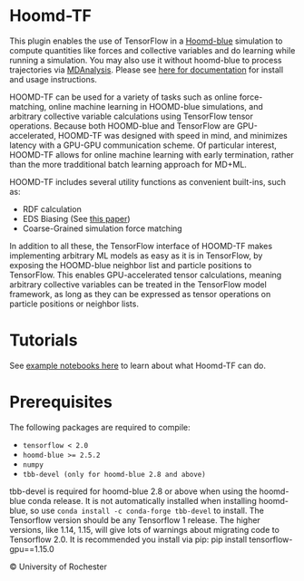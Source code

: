 # Hoomd-TF

This plugin enables the use of TensorFlow in a [Hoomd-blue](http://glotzerlab.engin.umich.edu/hoomd-blue/) simulation to compute quantities like forces and collective variables and do learning while running a simulation. You may also use it without hoomd-blue to process trajectories via [MDAnalysis](https://www.mdanalysis.org/). Please see [here for documentation](https://hoomd-tf.readthedocs.io/en/latest) for install and usage instructions.

HOOMD-TF can be used for a variety of tasks such as online force-matching, online machine learning in HOOMD-blue simulations, and arbitrary collective variable calculations using TensorFlow tensor operations. Because both HOOMD-blue and TensorFlow are GPU-accelerated, HOOMD-TF was designed with speed in mind, and minimizes latency with a GPU-GPU communication scheme. Of particular interest, HOOMD-TF allows for online machine learning with early termination, rather than the more tradditional batch learning approach for MD+ML.

HOOMD-TF includes several utility functions as convenient built-ins, such as:
* RDF calculation
* EDS Biasing (See [this paper](https://www.tandfonline.com/doi/full/10.1080/08927022.2019.1608988))
* Coarse-Grained simulation force matching

In addition to all these, the TensorFlow interface of HOOMD-TF makes implementing arbitrary ML models as easy as it is in TensorFlow, by exposing the HOOMD-blue neighbor list and particle positions to TensorFlow. This enables GPU-accelerated tensor calculations, meaning arbitrary collective variables can be treated in the TensorFlow model framework, as long as they can be expressed as tensor operations on particle positions or neighbor lists.

# Tutorials

See [example notebooks here](https://nbviewer.jupyter.org/github/ur-whitelab/hoomd-tf/tree/master/examples/) to learn about what Hoomd-TF can do. 


# Prerequisites

The following packages are required to compile:

* `tensorflow < 2.0`
* `hoomd-blue >= 2.5.2`
* `numpy`
* `tbb-devel (only for hoomd-blue 2.8 and above)`

tbb-devel is required for hoomd-blue 2.8 or above when using the
hoomd-blue conda release. It is not automatically installed when
installing hoomd-blue, so use `conda install -c conda-forge
tbb-devel` to install. The Tensorflow version should be any
Tensorflow 1 release. The higher versions, like 1.14, 1.15, will give
lots of warnings about migrating code to Tensorflow 2.0. It is
recommended you install via pip:
    pip install tensorflow-gpu==1.15.0


&copy; University of Rochester

